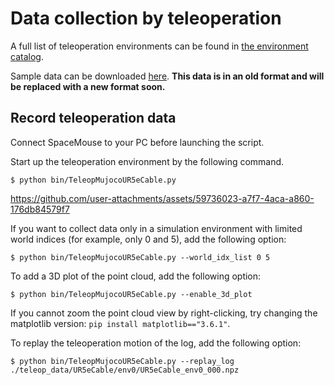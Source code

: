 # Data collection by teleoperation

A full list of teleoperation environments can be found in [the environment catalog](../../doc/environment_catalog.md).

Sample data can be downloaded [here](https://www.dropbox.com/scl/fi/15r33msj4vd1potaosirh/teleop_data_20240414.zip?rlkey=2vt1h5gde7l42vrwz4axj10da&dl=0).
**This data is in an old format and will be replaced with a new format soon.**

## Record teleoperation data
Connect SpaceMouse to your PC before launching the script.

Start up the teleoperation environment by the following command.
```console
$ python bin/TeleopMujocoUR5eCable.py
```
https://github.com/user-attachments/assets/59736023-a7f7-4aca-a860-176db84579f7

If you want to collect data only in a simulation environment with limited world indices (for example, only 0 and 5), add the following option:
```console
$ python bin/TeleopMujocoUR5eCable.py --world_idx_list 0 5
```

To add a 3D plot of the point cloud, add the following option:
```console
$ python bin/TeleopMujocoUR5eCable.py --enable_3d_plot
```
If you cannot zoom the point cloud view by right-clicking, try changing the matplotlib version: `pip install matplotlib=="3.6.1"`.

To replay the teleoperation motion of the log, add the following option:
```console
$ python bin/TeleopMujocoUR5eCable.py --replay_log ./teleop_data/UR5eCable/env0/UR5eCable_env0_000.npz
```
